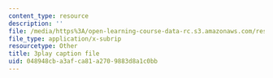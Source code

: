 ```yaml
---
content_type: resource
description: ''
file: /media/https%3A/open-learning-course-data-rc.s3.amazonaws.com/res-18-009-learn-differential-equations-up-close-with-gilbert-strang-and-cleve-moler-fall-2015/048948cba3afca81a2709883d8a1c0bb_ScZMBOB_qYQ.srt
file_type: application/x-subrip
resourcetype: Other
title: 3play caption file
uid: 048948cb-a3af-ca81-a270-9883d8a1c0bb
---
```

